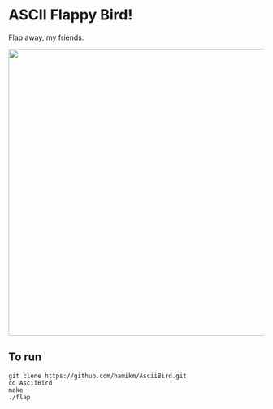 # ASCII Flappy Bird!

Flap away, my friends.

<center><img src="https://github.com/hamikm/ascii_flappy_bird/blob/master/newflappy.gif" width="566"></center>

## To run

```
git clone https://github.com/hamikm/AsciiBird.git
cd AsciiBird
make
./flap
```
